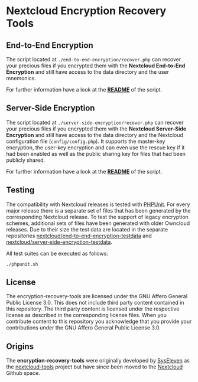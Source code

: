 # Nextcloud Encryption Recovery Tools

## End-to-End Encryption

The script located at `./end-to-end-encryption/recover.php` can recover your precious files if you encrypted them with the **Nextcloud End-to-End Encryption** and still have access to the data directory and the user mnemonics.

For further information have a look at the [**README**](./end-to-end-encryption/README.md) of the script.

## Server-Side Encryption

The script located at `./server-side-encryption/recover.php` can recover your precious files if you encrypted them with the **Nextcloud Server-Side Encryption** and still have access to the data directory and the Nextcloud configuration file (`config/config.php`).
It supports the master-key encryption, the user-key encryption and can even use the rescue key if it had been enabled as well as the public sharing key for files that had been publicly shared.

For further information have a look at the [**README**](./server-side-encryption/README.md) of the script.

## Testing

The compatibility with Nextcloud releases is tested with [PHPUnit](https://phpunit.de).
For every major release there is a separate set of files that has been generated by the corresponding Nextcloud release.
To test the support of legacy encryption schemes, additional sets of files have been generated with older Owncloud releases.
Due to their size the test data are located in the separate repositories [nextcloud/end-to-end-encryption-testdata](https://github.com/nextcloud/end-to-end-encryption-testdata) and [nextcloud/server-side-encryption-testdata](https://github.com/nextcloud/server-side-encryption-testdata).

All test suites can be executed as follows:

```
./phpunit.sh
```

## License

The encryption-recovery-tools are licensed under the GNU Affero General Public License 3.0.
This does not include third party content contained in this repository.
The third party content is licensed under the respective license as described in the corresponding license files.
When you contribute content to this repository you acknowledge that you provide your contributions under the GNU Affero General Public License 3.0.

## Origins

The **encryption-recovery-tools** were originally developed by [SysEleven](https://www.syseleven.de/) as the [nextcloud-tools](https://github.com/syseleven/nextcloud-tools) project but have since been moved to the [Nextcloud](https://nextcloud.com) Github space.
